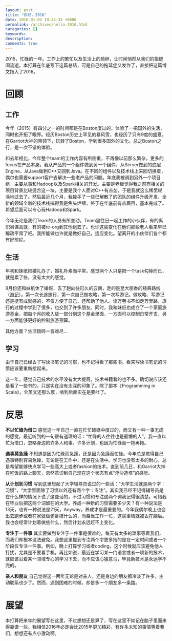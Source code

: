 ```yaml
---
layout: post
title: "你好，2016"
date: 2016-01-02 19:24:32 +0800
permalink: /archives/hello-2016.html
categories: []
keywords: 
description: 
comments: true
---
```


2015，忙碌的一年。工作上的繁忙以及生活上的琐碎，让时间悄然从我们的指缝间流逝。本打算在年底写下这篇总结，可是自己的拖延症又发作了，直接把这篇博文拖入了2016。

# 回顾

## 工作

今年（2015）有四分之一的时间都是在Boston度过的，体验了一把国外的生活，同时也开拓了眼界。经历Boston历史上罕见的暴风雪，也经历了只有9度的盛夏。在Garriot大神的带领下，玩转了Boston，学到很多国外的文化。总之Boston之行，是一次不错的体验。

和去年相比，今年整个team的工作内容有所侧重，不再像以前那么繁杂，更多的focus在产品本身。我从产品的一个组件做到另一个组件，从Server做到的底层Engine，从Java做到C++又回到Java。在不同的组件以及技术栈上来回切换着，偶尔也需要support客户去解决一些老产品的问题。年底我被调到另外一个项目组，主要从事和Hadoop以及Spark相关的开发。主要是老板觉得我之前有相关的项目背景比较适合这一块，主要是我个人面对C++有点怂，于是我就这么稀里糊涂地过去了。然后最近几个月，我接手了一些已解散了的团队的组件升级开发，全新的领域全新的技术栈搞得我是焦头烂额，终于在年底前有点眉目，基本完成了。希望后面可以专心玩Hadoop和Spark。

今年无论是我们Team的人员有所变动。Team里往日一起工作的小伙伴，有的离职另谋高就，有的被re-org到其他组去了。也许这些变化在他们那些老人看来早已稀疏平常了吧。我所能做也许就是做好自己，适应变化。望离开的小伙伴们各个都有好前程。

## 生活

年初和妹纸把婚礼办了，婚礼朴素而平常，感觉两个人只是把一个task勾掉而已，就是累了些，没有太大的感觉。

9月份还和妹纸休了婚假，去了趟向往已久的云南，走的是昆大丽香的经典路线（[游记](http://www.mafengwo.cn/i/3525834.html)）。第一次长途旅行，第一次自己做攻略，第一次写游记。做攻略、写游记还是挺有成就感的，不仅方便了自己，还帮助了他人。读万卷书不如走万里路，旅行的过程中学到了很多，也交到了许多朋友。同时，我和妹纸也成立了一个家庭旅游基金，把每个月的收入放一部分到这个基金里面，一方面可以控制日常开支，另一方面能够更好的控制旅游预算。

其他方面？生活琐碎一言难尽...

## 学习

由于自己已经丢了写读书笔记的习惯，也不记得看了那些书。看来写读书笔记的习惯应该要重新拾起来。

这一年，感觉自己技术的水平没有太大提高，技术书籍看的也不多。确切说应该还是看了一些书的，只是实在没有太深的印象了。除了那本《Programming in Scala》，全英文还那么厚，啃到后面实在是要吐了。

# 反思

**不以忙碌为借口** 感觉这一年自己一直在忙忙碌碌中度过的，而又有一种一事无成的感觉。最近听到的一句很有道理的话：“忙碌的人往往也是最懒的人”。我一直以忙为借口，忽略身边的许多人和事。许多计划，也因为忙碌而一拖再拖。

**遇事莫急躁** 不知道是因为忙碌而急躁，还是因为急躁而忙碌。今年总是觉得自己遇事特别容易急躁，无论是在工作中，还是在生活中。学习也没有太多的耐心，总是希望能够快点学习一些高大上或者fashion的技术。直到前几日，和Garriot大神在吃饭的路上聊天，忽然意识到自己现在这个状态有点“浮沙造塔”的感觉。

**从计划到习惯** 写到这里想起了大学辅导员说过的一些话：“大学生活就是两个字：习惯”，“大学里面除了习惯以外还有两个字：专注”。其实我已经不记得辅导员是在什么样的情况下说了这些话的，不过习惯和专注这两个词我记得很清楚。可惜我在毕业后把这两个词留在的大学。养成一种新的习惯需要多少天？有一种说法是13天，也有一种说法是21天，Anyway，养成才是最重要的。今年我偶尔晚上也会出去跑步或者在家做做俯卧撑什么的，而每当工作一忙，这些事情就被丢在脑后。我也会经常计划着做些什么，然后计划永远赶不上变化。

**专注于一件事** 其实要做到专注于一件事是很难的，每天有太多的琐事等着我们，而我们却根本没法避免。我想这里提到专注两个字更多指的是在一定时间或者一个阶段仅专注一件事。例如，晚上打算学习或者coding，这个时候就应该避免他人打扰，尤其是不要看手机。再比如说，最近在学习某一门语言或者一项新的技术，就应该沿着某一领域专心的学习下去，而不应该心猿意马，毕竟新技术是永远学不完的。

**亲人和朋友** 自己觉得这一两年无论是对亲人，还是身边的朋友都冷淡了许多，主动联系也少了。然而，遇到困难的时候，却是多一个朋友多一条路。

# 展望

本打算把来年的展望写在这里，不过想想还是算了，写在这里不如记在脑子里面来得靠谱一些。我相信2016年必定会比2015年更加精彩，有许多未知的事情等着我们，想想还有点小激动啊。